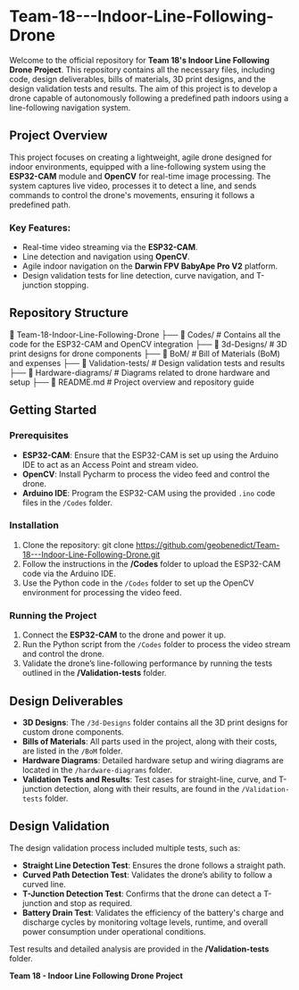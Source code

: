 # Team-18---Indoor-Line-Following-Drone

Welcome to the official repository for **Team 18's Indoor Line Following Drone Project**. This repository contains all the necessary files, including code, design deliverables, bills of materials, 3D print designs, and the design validation tests and results. The aim of this project is to develop a drone capable of autonomously following a predefined path indoors using a line-following navigation system.

## Project Overview

This project focuses on creating a lightweight, agile drone designed for indoor environments, equipped with a line-following system using the **ESP32-CAM** module and **OpenCV** for real-time image processing. The system captures live video, processes it to detect a line, and sends commands to control the drone's movements, ensuring it follows a predefined path.

### Key Features:
- Real-time video streaming via the **ESP32-CAM**.
- Line detection and navigation using **OpenCV**.
- Agile indoor navigation on the **Darwin FPV BabyApe Pro V2** platform.
- Design validation tests for line detection, curve navigation, and T-junction stopping.

## Repository Structure
📂 Team-18-Indoor-Line-Following-Drone ├── 📂 Codes/ # Contains all the code for the ESP32-CAM and OpenCV integration ├── 📂 3d-Designs/ # 3D print designs for drone components ├── 📂 BoM/ # Bill of Materials (BoM) and expenses ├── 📂 Validation-tests/ # Design validation tests and results ├── 📂 Hardware-diagrams/ # Diagrams related to drone hardware and setup ├── 📄 README.md # Project overview and repository guide

## Getting Started

### Prerequisites

- **ESP32-CAM**: Ensure that the ESP32-CAM is set up using the Arduino IDE to act as an Access Point and stream video.
- **OpenCV**: Install   Pycharm to process the video feed and control the drone.
- **Arduino IDE**: Program the ESP32-CAM using the provided `.ino` code files in the `/Codes` folder.

### Installation

1. Clone the repository:
git clone https://github.com/geobenedict/Team-18---Indoor-Line-Following-Drone.git
2. Follow the instructions in the **/Codes** folder to upload the ESP32-CAM code via the Arduino IDE.
3. Use the Python code in the `/Codes` folder to set up the OpenCV environment for processing the video feed.

### Running the Project

1. Connect the **ESP32-CAM** to the drone and power it up.
2. Run the Python script from the `/Codes` folder to process the video stream and control the drone.
3. Validate the drone’s line-following performance by running the tests outlined in the **/Validation-tests** folder.

## Design Deliverables

- **3D Designs**: The `/3d-Designs` folder contains all the 3D print designs for custom drone components.
- **Bills of Materials**: All parts used in the project, along with their costs, are listed in the `/BoM` folder.
- **Hardware Diagrams**: Detailed hardware setup and wiring diagrams are located in the `/hardware-diagrams` folder.
- **Validation Tests and Results**: Test cases for straight-line, curve, and T-junction detection, along with their results, are found in the `/Validation-tests` folder.

## Design Validation

The design validation process included multiple tests, such as:
- **Straight Line Detection Test**: Ensures the drone follows a straight path.
- **Curved Path Detection Test**: Validates the drone’s ability to follow a curved line.
- **T-Junction Detection Test**: Confirms that the drone can detect a T-junction and stop as required.
- **Battery Drain Test**: Validates the efficiency of the battery's charge and discharge cycles by monitoring voltage levels, runtime, and overall power consumption under operational conditions.

Test results and detailed analysis are provided in the **/Validation-tests** folder.

**Team 18 - Indoor Line Following Drone Project**
